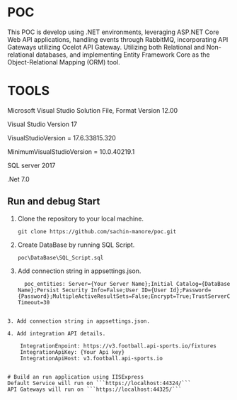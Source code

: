 # POC
This POC is develop using .NET environments, leveraging ASP.NET Core Web API applications, handling events through RabbitMQ, incorporating API Gateways utilizing Ocelot API Gateway. Utilizing both Relational and Non-relational databases, and implementing Entity Framework Core as the Object-Relational Mapping (ORM) tool. 

# TOOLS 
Microsoft Visual Studio Solution File, Format Version 12.00

Visual Studio Version 17

VisualStudioVersion = 17.6.33815.320

MinimumVisualStudioVersion = 10.0.40219.1

SQL server 2017

.Net 7.0

## Run and debug Start
1. Clone the repository to your local machine.
    ```
    git clone https://github.com/sachin-manore/poc.git
    ```
2. Create DataBase by running SQL Script.
    ```
    poc\DataBase\SQL_Script.sql
    ```
3. Add connection string in appsettings.json.
    
    ```
      poc_entities: Server={Your Server Name};Initial Catalog={DataBase Name};Persist Security Info=False;User ID={User Id};Password={Password};MultipleActiveResultSets=False;Encrypt=True;TrustServerCertificate=True;Connection Timeout=30
  
```
3. Add connection string in appsettings.json.

4. Add integration API details.

    IntegrationEnpoint: https://v3.football.api-sports.io/fixtures
    IntegrationApiKey: {Your Api key}
    IntegrationApiHost: v3.football.api-sports.io


# Build an run application using IISExpress
Default Service will run on ```https://localhost:44324/```
API Gateways will run on ```https://localhost:44325/```
